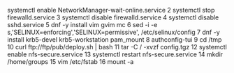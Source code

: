 systemctl enable NetworkManager-wait-online.service
2  systemctl stop firewalld.service
3  systemctl disable firewalld.service
4  systemctl disable sshd.service
5  dnf -y install vim gvim mc
6  sed -i -e s,'SELINUX=enforcing','SELINUX=permissive', /etc/selinux/config
7  dnf -y install  krb5-devel krb5-workstation pam_mount
8  authconfig-tui
9  cd /tmp
10  curl ftp://ftp/pub/deploy.sh | bash
11  tar -C / -xvzf config.tgz
12  systemctl enable nfs-secure.service
13  systemctl restart nfs-secure.service
14  mkdir /home/groups
15  vim /etc/fstab
16  mount -a
